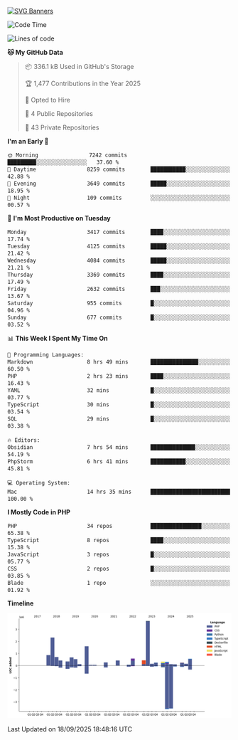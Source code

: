 [![SVG Banners](https://svg-banners.vercel.app/api?type=glitch&text1=Gere_Lajos%F0%9F%92%BB&width=800&height=400)](https://github.com/Akshay090/svg-banners)

<!--START_SECTION:waka-->
![Code Time](http://img.shields.io/badge/Code%20Time-2%2C848%20hrs%2054%20mins-blue)

![Lines of code](https://img.shields.io/badge/From%20Hello%20World%20I%27ve%20Written-15.3%20million%20lines%20of%20code-blue)

**🐱 My GitHub Data** 

> 📦 336.1 kB Used in GitHub's Storage 
 > 
> 🏆 1,477 Contributions in the Year 2025
 > 
> 💼 Opted to Hire
 > 
> 📜 4 Public Repositories 
 > 
> 🔑 43 Private Repositories 
 > 
**I'm an Early 🐤** 

```text
🌞 Morning                7242 commits        █████████░░░░░░░░░░░░░░░░   37.60 % 
🌆 Daytime                8259 commits        ███████████░░░░░░░░░░░░░░   42.88 % 
🌃 Evening                3649 commits        █████░░░░░░░░░░░░░░░░░░░░   18.95 % 
🌙 Night                  109 commits         ░░░░░░░░░░░░░░░░░░░░░░░░░   00.57 % 
```
📅 **I'm Most Productive on Tuesday** 

```text
Monday                   3417 commits        ████░░░░░░░░░░░░░░░░░░░░░   17.74 % 
Tuesday                  4125 commits        █████░░░░░░░░░░░░░░░░░░░░   21.42 % 
Wednesday                4084 commits        █████░░░░░░░░░░░░░░░░░░░░   21.21 % 
Thursday                 3369 commits        ████░░░░░░░░░░░░░░░░░░░░░   17.49 % 
Friday                   2632 commits        ███░░░░░░░░░░░░░░░░░░░░░░   13.67 % 
Saturday                 955 commits         █░░░░░░░░░░░░░░░░░░░░░░░░   04.96 % 
Sunday                   677 commits         █░░░░░░░░░░░░░░░░░░░░░░░░   03.52 % 
```


📊 **This Week I Spent My Time On** 

```text
💬 Programming Languages: 
Markdown                 8 hrs 49 mins       ███████████████░░░░░░░░░░   60.50 % 
PHP                      2 hrs 23 mins       ████░░░░░░░░░░░░░░░░░░░░░   16.43 % 
YAML                     32 mins             █░░░░░░░░░░░░░░░░░░░░░░░░   03.77 % 
TypeScript               30 mins             █░░░░░░░░░░░░░░░░░░░░░░░░   03.54 % 
SQL                      29 mins             █░░░░░░░░░░░░░░░░░░░░░░░░   03.38 % 

🔥 Editors: 
Obsidian                 7 hrs 54 mins       ██████████████░░░░░░░░░░░   54.19 % 
PhpStorm                 6 hrs 41 mins       ███████████░░░░░░░░░░░░░░   45.81 % 

💻 Operating System: 
Mac                      14 hrs 35 mins      █████████████████████████   100.00 % 
```

**I Mostly Code in PHP** 

```text
PHP                      34 repos            ████████████████░░░░░░░░░   65.38 % 
TypeScript               8 repos             ████░░░░░░░░░░░░░░░░░░░░░   15.38 % 
JavaScript               3 repos             █░░░░░░░░░░░░░░░░░░░░░░░░   05.77 % 
CSS                      2 repos             █░░░░░░░░░░░░░░░░░░░░░░░░   03.85 % 
Blade                    1 repo              ░░░░░░░░░░░░░░░░░░░░░░░░░   01.92 % 
```



**Timeline**

![Lines of Code chart](https://raw.githubusercontent.com/gere-lajos/gere-lajos/main/assets/bar_graph.png)


 Last Updated on 18/09/2025 18:48:16 UTC
<!--END_SECTION:waka-->
